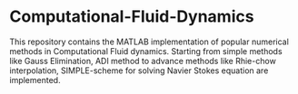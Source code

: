 # Computational-Fluid-Dynamics
This repository contains the MATLAB implementation of popular numerical methods in Computational Fluid dynamics.  Starting from simple methods like Gauss Elimination, ADI method to advance methods like Rhie-chow interpolation, SIMPLE-scheme for solving Navier Stokes equation are implemented.
